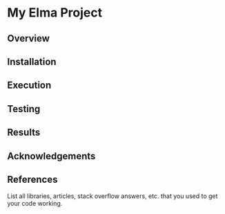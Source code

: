 My Elma Project
===

Overview
---

Installation
---

Execution
---

Testing
---

Results
---

Acknowledgements
---

References
---

List all libraries, articles, stack overflow answers, etc. that you used to get your code working.
